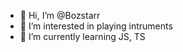 - 👋 Hi, I’m @Bozstarr
- 👀 I’m interested in playing intruments
- 🌱 I’m currently learning JS, TS

<!---
Bozstarr/Bozstarr is a ✨ special ✨ repository because its `README.md` (this file) appears on your GitHub profile.
You can click the Preview link to take a look at your changes.
--->
